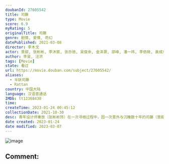 ```yaml
---
doubanId: 27605542
title: 司藤
type: Movie
score: 6.9
myRating: 5
originalTitle: 司藤
genre: 剧情, 爱情, 奇幻
datePublished: 2021-03-08
director: 李木戈
actor: 景甜, 张彬彬, 李沐宸, 张亦驰, 吴俊余, 金泽灏, 邵峰, 潘一祎, 李依晓, 袁成杰, 陈芷琰, 李木戈, 张定涵, 吕行, 石蕊, 郭赫轩, 于觐源, 贺颖怡, 师悦玲
author: 李旻, 汪洪
tags: [Movie]
state: 看过
url: https://movie.douban.com/subject/27605542/
aliases:
  - 半妖司藤
  - Rattan
country: 中国大陆
language: 汉语普通话
IMDb: tt12368430
time: 
createTime: 2023-01-24 00:45:12
collectionDate: 2021-10-30
desc: 青年设计师秦放（张彬彬饰）在一次寻根过程中，因一次意外与沉睡数十年的司藤（景甜饰）相遇，在帮助司藤寻找身世真相的过程中，两人彼此相知并克服重重阻碍共同成长的故事。
date created: 2023-01-24
date modified: 2023-03-07
---
```


![image](p2634831926.jpg)

Comment:
---

